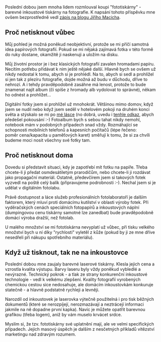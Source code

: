 <!-- dcterms:identifier = riderweblog#202 -->
<!-- dcterms:title = Proboha na co fototiskárnu? -->
<!-- dcterms:abstract = Poslední dobou jsem mnoha lidem rozmlouval koupi "fototiskárny" - barevné inkoustové tiskárny na fotografie. Proč? -->
<!-- np9:categoryId = 2 -->
<!-- x4w:category = Lidé a jiná zvěř -->
<!-- np9:authorId = 1 -->
<!-- np9:authorEmail = michal.valasek@altairis.cz -->
<!-- dcterms:creator = Michal Altair Valášek -->
<!-- dcterms:created = 2005-04-11T03:54:51.78+02:00 -->
<!-- dcterms:dateAccepted = 2005-04-11T03:54:51.78+02:00 -->

Poslední dobou jsem mnoha lidem rozmlouval koupi "fototiskárny" - barevné inkoustové tiskárny na fotografie. K napsání tohoto příspěvku mne ovšem bezprostředně vedl [zápis na blogu Jiřího Macicha](http://blog.macich.net/1113076711-vyber-vhodne-tiskarny-pro-tisk-fotografii.html).
 <h2>Proč netisknout vůbec</h2> 

Můj pohled je možná poněkud neobjektivní, protože se mi příčí samotná idea papírových fotografií. Pokud se mi nějaká zajímavá fotka v této formě do ruky dostane, okamžitě ji naskenuji a uložím na disku.

Můj životní prostor je i bez klasických fotografií zavalen hromadami papíru. Necítím potřebu přidávat k nim ještě nějaké další. Hlavně bych se ovšem už nikdy nedostal k tomu, abych si je prohlédl. Na to, abych si sedl a prohlížel si jen tak z plezíru fotografie, dojde možná až budu v důchodu, dříve to nehrozí. A i tehdy pravděpodobně zasáhne má lenost, protože to bude znamenat najít album (či spíše z hromady alb vydolovat to správné), někam ho odnést a prohlížet... 

Digitální fotky jsem si prohlížel už mnohokrát. Většinou mimo domov, když jsem se nudil nebo když jsem seděl v hotelovém pokoji na druhém konci světa a stýskalo se mi po [mé lásce](http://www.bestijka.cz/) (no dobrá, uvedu i [tenhle odkaz](http://www.vlcak.cz/), abych předešel pokousání :-) Fotoalbum bych s sebou tahat nikdy nemohl, notebook mám v podobných případech snad vždy. Rozmáhající se schopnosti mobilních telefonů a kapesních počítačů (lépe řečeno: poměr cena/kapacita u paměťových karet) směřují k tomu, že si za chvíli budeme moci nosit všechny své fotky tam.
 <h2>Proč netisknout doma</h2> 

Dovedu si představit situaci, kdy je zapotřebí mít fotku na papíře. Třeba chcete-li ji předat osmdesátiletým prarodičům, nebo chcete-li ji rozdávat jako propagační materiál. Ostatně, předevčírem jsem si takových fotek vyzvedl na poště celý balík (připravujeme podrobnosti :-). Nechal jsem si je udělat v digitálním fotolabu.

Právě dostupnost a láce služeb profesionálních fotolaboratoří je dalším faktorem, který mluví proti domácímu kutilství v oblasti výroby fotek. Při vyděračských cenách speciálních fotopapírů a inkoustových náplní (dumpingovou cenu tiskárny samotné lze zanedbat) bude pravděpodobně domácí výroba dražší, než fotolab.

U malého množství se mi fototiskárna nevyplatí už vůbec, při tisku velkého množství bych u ní díky "rychlosti" vyletěl z kůže (pokud by ji ze mne dříve nesedřeli při nákupu spotřebního materiálu).
 <h2>Když už tisknout, tak ne na inkoustovce</h2> 

Poslední dobou mne zaujaly barevné laserové tiskárny. Klesla jejich cena a vzrostla kvalita výstupu. Barvy laseru byly vždy poněkud vybledlé a nevýrazné. Technický pokrok - a tlak ze strany konkurenční inkoustové technologie - vedl k velkému zlepšení. Kvality fotografií vyrobených chemickou cestou sice nedosahuje, ale domácím inkoustovkám konkuruje statečně - a hlavně podstatně rychleji a levněji.

Narozdíl od inkoustovek je laserovka výtečně použitelná i pro tisk běžných dokumentů (které se nerozpíjejí, nerozmazávají a neztrácejí informaci jakmile na ně dopadne první kapka). Navíc je můžete opatřit barevnou grafikou (třeba logem), aniž by vám muselo krvácet srdce.

Myslím si, že tzv. fototiskárny své uplatnění mají, ale ve velmi specifických případech. Jejich masový úspěch je dalším z nesčetných příkladů vítězství marketingu nad zdravým rozumem.